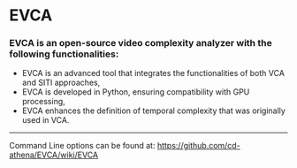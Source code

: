 # EVCA
### EVCA is an open-source video complexity analyzer with the following functionalities:

- EVCA is an advanced tool that integrates the functionalities of both VCA and SITI approaches,
- EVCA is developed in Python, ensuring compatibility with GPU processing,
- EVCA enhances the definition of temporal complexity that was originally used in VCA.


___

Command Line options can be found at:
https://github.com/cd-athena/EVCA/wiki/EVCA
